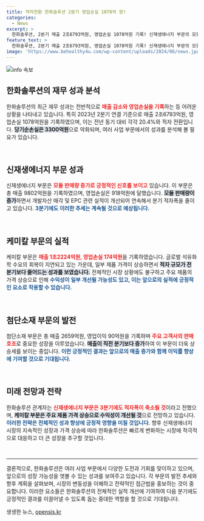 ```yaml
---
title: 적자전환 한화솔루션 2분기 영업손실 1078억 원!
categories:
  - News
excerpt: >
  한화솔루션, 2분기 매출 2조6793억원, 영업손실 1078억원 기록! 신재생에너지 부문의 모듈 판매 증가로 적자 규모가 크게 줄어들며 3분기 전망은 밝다. 업계가 주목하는 한화의 향후 행보, 지금 확인하세요!
feature_text: >
  한화솔루션, 2분기 매출 2조6793억원, 영업손실 1078억원 기록! 신재생에너지 부문의 모듈 판매 증가로 적자 규모가 크게 줄어들며 3분기 전망은 밝다. 업계가 주목하는 한화의 향후 행보, 지금 확인하세요!
image: 'https://www.behealthy4u.com/wp-content/uploads/2024/06/news.jpg'
---
```


<p><img src="https://www.behealthy4u.com/wp-content/uploads/2024/06/news.jpg" alt="info 속보" /></p>

<h2 data-ke-size="size26">한화솔루션의 재무 성과 분석</h2>

<p data-ke-size="size16">한화솔루션의 최근 재무 성과는 전반적으로 <b><span style="color: #ee2323;">매출 감소와 영업손실을 기록</span></b>하는 등 어려운 상황을 나타내고 있습니다. 특히 2023년 2분기 연결 기준으로 매출 2조6793억원, 영업손실 1078억원을 기록하였으며, 이는 전년 동기 대비 각각 20.4%와 적자 전환입니다. <b><span style="background-color: #21538527;">당기순손실은 3300억원</span></b>으로 악화되며, 여러 사업 부문에서의 성과를 분석해 볼 필요가 있습니다.</p>

<p data-ke-size="size16">&nbsp;</p>

<h2 data-ke-size="size26">신재생에너지 부문 성과</h2>

<p data-ke-size="size16">신재생에너지 부문은 <b><span style="color: #ee2323;">모듈 판매량 증가로 긍정적인 신호를 보이고</span></b> 있습니다. 이 부문은 총 매출 9802억원을 기록하였으며, 영업손실은 918억원에 달했습니다. <b><span style="background-color: #21538527;">모듈 판매량이 증가</span></b>하면서 개발자산 매각 및 EPC 관련 실적이 개선되어 연속해서 분기 적자폭을 줄이고 있습니다. <b><span style="color: #1a5490;">3분기에도 이러한 추세는 계속될 것으로 예상됩니다.</span></b></p>

<p data-ke-size="size16">&nbsp;</p>

<h2 data-ke-size="size26">케미칼 부문의 실적</h2>

<p data-ke-size="size16">케미칼 부문은 <b><span style="color: #ee2323;">매출 1조2224억원, 영업손실 174억원</span></b>을 기록하였습니다. 글로벌 석유화학 수요의 회복이 지연되고 있는 가운데, 일부 제품 가격이 상승하면서 <b><span style="background-color: #21538527;">적자 규모가 전 분기보다 줄어드는 성과를 보였습니다.</span></b> 전체적인 시장 상황에도 불구하고 주요 제품의 가격 상승으로 인해 <b><span style="color: #1a5490;">수익성이 일부 개선될 가능성도 있고, 이는 앞으로의 실적에 긍정적인 요소로 작용할 수 있습니다.</span></b></p>

<p data-ke-size="size16">&nbsp;</p>

<h2 data-ke-size="size26">첨단소재 부문의 발전</h2>

<p data-ke-size="size16">첨단소재 부문은 총 매출 2659억원, 영업이익 90억원을 기록하며 <b><span style="color: #ee2323;">주요 고객사의 판매 호조</span></b>로 중요한 성장을 이루었습니다. <b><span style="background-color: #21538527;">매출이 직전 분기보다 증가</span></b>하여 이 부문이 더욱 상승세를 보이는 중입니다. <b><span style="color: #1a5490;">이런 긍정적인 결과는 앞으로의 매출 증가와 함께 이익률 향상에 기여할 것으로 기대됩니다.</span></b></p>

<p data-ke-size="size16">&nbsp;</p>

<h2 data-ke-size="size26">미래 전망과 전략</h2>

<p data-ke-size="size16">한화솔루션 관계자는 <b><span style="color: #ee2323;">신재생에너지 부문은 3분기에도 적자폭이 축소될 것</span></b>이라고 전했으며, <b><span style="background-color: #21538527;">케미칼 부문은 주요 제품 가격 상승으로 수익성이 개선될 것</span></b>으로 전망하고 있습니다. <b><span style="color: #1a5490;">이러한 전략은 전체적인 성과 향상에 긍정적 영향을 미칠 것입니다.</span></b> 향후 신재생에너지 시장의 지속적인 성장과 가격 상승에 따라 한화솔루션은 빠르게 변화하는 시장에 적극적으로 대응하고 더 큰 성장을 추구할 것입니다.</p>

<p data-ke-size="size16">&nbsp;</p>

<hr>

<p data-ke-size="size16">결론적으로, 한화솔루션은 여러 사업 부문에서 다양한 도전과 기회를 맞이하고 있으며, 앞으로의 성장 가능성을 엿볼 수 있는 성과를 보여주고 있습니다. 각 부문의 발전 추세와 향후 계획을 살펴보며, 시장의 변동성을 이해하고 전략적인 접근법을 홍보하는 것이 중요합니다. 이러한 요소들은 한화솔루션의 전체적인 실적 개선에 기여하여 다음 분기에도 긍정적인 결과를 이끌어낼 수 있도록 돕는 중대한 역할을 할 것으로 기대됩니다.</p>
생생한 뉴스, <a href="https://opensis.kr" rel="dofollow">opensis.kr</a>


